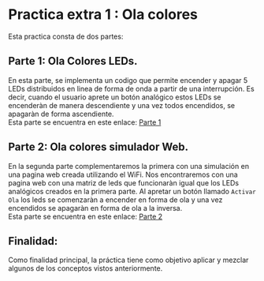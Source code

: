 # Practica extra 1 : Ola colores 
Esta practica consta de dos partes: 
## Parte 1: Ola Colores LEDs.
En esta parte, se implementa un codigo que permite encender y apagar 5 LEDs distribuidos en linea de forma de onda a partir de una interrupción. 
Es decir, cuando el usuario aprete un botón analógico estos LEDs se encenderàn de manera descendiente y una vez todos encendidos, se apagaràn de forma ascendiente. <br> 
Esta parte se encuentra en este enlace: 
[Parte 1](https://github.com/NuriaRodriguezPardo/OlaColores_LEDs)
## Parte 2: Ola colores simulador Web.
En la segunda parte complementaremos la primera con una simulación en una pagina web creada utilizando el WiFi. Nos encontraremos con una pagina web con una matriz de leds que funcionaràn igual que los LEDs analógicos creados en la primera parte. Al apretar un botón llamado ``Activar Ola`` los leds se comenzaràn a encender en forma de ola y una vez encendidos se apagaràn en forma de ola a la inversa. <br>
Esta parte se encuentra en este enlace: 
[Parte 2](https://github.com/NuriaRodriguezPardo/OlaColores_PaginaWebSimulador)
## Finalidad: 
Como  finalidad principal, la práctica tiene como objetivo aplicar y mezclar algunos de los conceptos vistos anteriormente.
